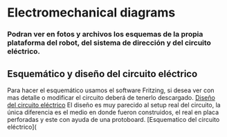 # Electromechanical diagrams
### Podran ver en fotos y archivos los esquemas de la propia plataforma del robot, del sistema de dirección y del circuito eléctrico.


## Esquemático y diseño del circuito eléctrico
Para hacer el esquemático usamos el software Fritzing, si desea ver con mas detalle o modificar el circuito deberá de tenerlo descargado.
[Diseño del circuito eléctrico](Diseño_del_circuito_eléctrico.jpeg)
El diseño es muy parecido al setup real del circuito, la única diferencia es el medio en donde fueron construidos, el real en placa perforadas y este con ayuda de una protoboard.
[Esquematico del circuito eléctrico](
